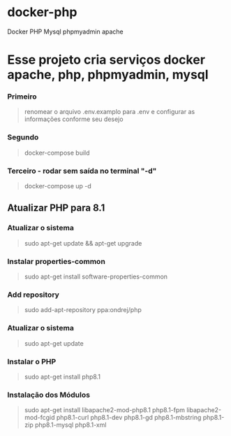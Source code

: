 # docker-php
Docker PHP Mysql phpmyadmin apache
# Esse projeto cria serviços docker apache, php, phpmyadmin, mysql
### Primeiro
> renomear o arquivo .env.examplo para .env e configurar as informações conforme seu desejo
### Segundo 
> docker-compose build
### Terceiro - rodar sem saída no terminal "-d"
> docker-compose up -d

## Atualizar PHP para 8.1

### Atualizar o sistema
> sudo apt-get update && apt-get upgrade
### Instalar properties-common
> sudo apt-get install software-properties-common
### Add repository
> sudo add-apt-repository ppa:ondrej/php
### Atualizar o sistema
> sudo apt-get update
### Instalar o PHP
> sudo apt-get install php8.1
### Instalação dos Módulos
> sudo apt-get install libapache2-mod-php8.1 php8.1-fpm libapache2-mod-fcgid php8.1-curl php8.1-dev php8.1-gd php8.1-mbstring php8.1-zip php8.1-mysql php8.1-xml


